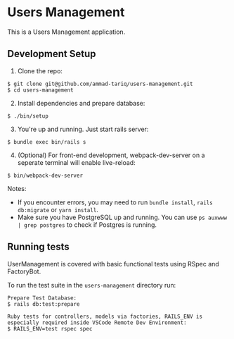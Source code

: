 # Users Management

This is a Users Management application.

## Development Setup

1. Clone the repo:

  ```
  $ git clone git@github.com/ammad-tariq/users-management.git
  $ cd users-management
  ```

2. Install dependencies and prepare database:

  ```
  $ ./bin/setup
  ```

3. You're up and running. Just start rails server:

  ```
  $ bundle exec bin/rails s
  ```

4. (Optional) For front-end development, webpack-dev-server on a seperate terminal will enable live-reload:

  ```
  $ bin/webpack-dev-server
  ```

Notes:

* If you encounter errors, you may need to run `bundle install`, `rails db:migrate` or `yarn install`.
* Make sure you have PostgreSQL up and running. You can use `ps auxwww | grep postgres` to check if Postgres is running.

## Running tests

UserManagement is covered with basic functional tests using RSpec and FactoryBot.

To run the test suite in the `users-management` directory run:
  ```
  Prepare Test Database:
  $ rails db:test:prepare

  Ruby tests for controllers, models via factories, RAILS_ENV is especially required inside VSCode Remote Dev Environment:
  $ RAILS_ENV=test rspec spec

  ```
